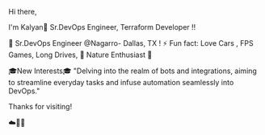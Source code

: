 Hi there,

I'm Kalyan👋  Sr.DevOps Engineer, Terraform Developer !! 

🔭 Sr.DevOps Engineer @Nagarro- Dallas, TX ! 
⚡ Fun fact: Love Cars , FPS Games, Long Drives, 🌱 Nature Enthusiast 🌱

🎓New Interests🎓
     "Delving into the realm of bots and integrations, aiming to streamline everyday tasks and infuse automation seamlessly into DevOps."

Thanks for visiting!

☁️🤙💪


